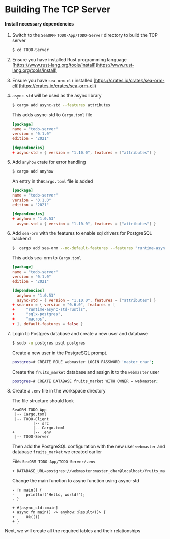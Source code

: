 # Building The TCP Server

#### Install necessary dependencies

1. Switch to the `SeaORM-TODO-App/TODO-Server` directory to build the TCP server

   ```sh
   $ cd TODO-Server
   ```

1. Ensure you have installed Rust programming language [https://www.rust-lang.org/tools/install](https://www.rust-lang.org/tools/install)

1. Ensure you have `sea-orm-cli` installed [https://crates.io/crates/sea-orm-cli](https://crates.io/crates/sea-orm-cli)

1. `async-std` will be used as the async library

   ```sh
   $ cargo add async-std --features attributes
   ```

   This adds async-std to `Cargo.toml` file

   ```toml
   [package]
   name = "todo-server"
   version = "0.1.0"
   edition = "2021"
   
   [dependencies]
   + async-std = { version = "1.10.0", features = ["attributes"] }
   ```

1. Add `anyhow` crate for error handling

   ```sh
   $ cargo add anyhow
   ```

   An entry in the`Cargo.toml` file is added

   ```toml
   [package]
   name = "todo-server"
   version = "0.1.0"
   edition = "2021"
   
   [dependencies]
   + anyhow = "1.0.53"
     async-std = { version = "1.10.0", features = ["attributes"] }
   ```

1. Add `sea-orm` with the features to enable sql drivers for PostgreSQL backend 

   ```sh
   $  cargo add sea-orm --no-default-features --features "runtime-async-std-rustls sqlx-postgres macros"
   ```

   This adds sea-orm to `Cargo.toml`

   ```toml
   [package]
   name = "todo-server"
   version = "0.1.0"
   edition = "2021"
   
   [dependencies]
     anyhow = "1.0.53"
     async-std = { version = "1.10.0", features = ["attributes"] }
   + sea-orm = { version = "0.6.0", features = [
   +     "runtime-async-std-rustls",
   +     "sqlx-postgres",
   +     "macros",
   + ], default-features = false }
   ```
   
1. Login to Postgres database and create a new user and database

   ```sh
   $ sudo -u postgres psql postgres
   ```

   Create a new user in the PostgreSQL prompt.

   ```sh
   postgres=# CREATE ROLE webmaster LOGIN PASSWORD 'master_char';
   ```

   Create the `fruits_market` database and assign it to the `webmaster` user

   ```sh
   postgres=# CREATE DATABASE fruits_market WITH OWNER = webmaster;
   ```

1. Create a `.env` file in the workspace directory

   The file structure should look 

   ```
   SeaORM-TODO-App
   	|-- Cargo.toml
   	|-- TODO-Client
   			|-- src
   			|-- Cargo.toml
   +   		|-- .env
   	|-- TODO-Server
   ```

   Then add the PostgreSQL configuration with the new user `webmaster` and database `fruits_market` we created earlier

   File: `SeaORM-TODO-App/TODO-Server/.env`
   
   ```sh
   + DATABASE_URL=postgres://webmaster:master_char@localhost/fruits_market
   ```
   
   Change the main function to async function using async-std
   
   ```rust,no_run,noplayground
   - fn main() {
   -     println!("Hello, world!");
   - }
   
   + #[async_std::main]
   + async fn main() -> anyhow::Result<()> {
   +     Ok(())
   + }
   ```

Next, we will create all the required tables and their relationships

